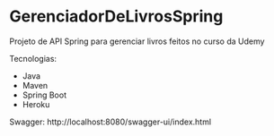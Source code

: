 # GerenciadorDeLivrosSpring
Projeto de API Spring para gerenciar livros feitos no curso da Udemy


Tecnologias:

 - Java
 - Maven
 - Spring Boot
 - Heroku

Swagger: http://localhost:8080/swagger-ui/index.html
